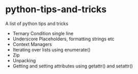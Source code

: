 # python-tips-and-tricks
A list of python tips and tricks

* Ternary Condition single line 
* Underscore Placeholders, formatting strings etc
* Context Managers
* Iterating over lists using enumerate()
* Zip
* Unpacking
* Getting and setting attributes using getattr() and setattr()

